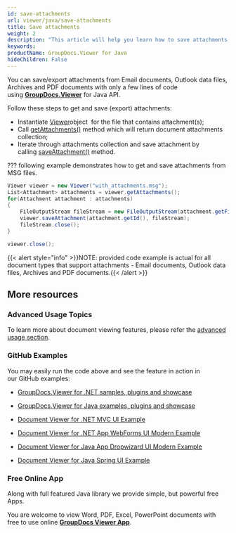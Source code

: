 ```yaml
---
id: save-attachments
url: viewer/java/save-attachments
title: Save attachments
weight: 2
description: "This article will help you learn how to save attachments from PDF document, Outlook data file or email with file viewer by GroupDocs."
keywords: 
productName: GroupDocs.Viewer for Java
hideChildren: False
---
```

You can save/export attachments from Email documents, Outlook data files, Archives and PDF documents with only a few lines of code using [**GroupDocs.Viewer**](https://products.groupdocs.com/viewer/java) for Java API.

Follow these steps to get and save (export) attachments:

*   Instantiate [Viewer](https://apireference.groupdocs.com/java/viewer/com.groupdocs.viewer/Viewer)object  for the file that contains attachment(s);
*   Call [getAttachments()](https://apireference.groupdocs.com/java/viewer/com.groupdocs.viewer/Viewer#getAttachments()) method which will return document attachments collection;
*   Iterate through attachments collection and save attachment by calling [saveAttachment()](https://apireference.groupdocs.com/java/viewer/com.groupdocs.viewer/Viewer#saveAttachment(java.lang.String,%20java.io.OutputStream)) method.

??? following example demonstrates how to get and save attachments from MSG files.

```csharp
Viewer viewer = new Viewer("with_attachments.msg");
List<Attachment> attachments = viewer.getAttachments();
for(Attachment attachment : attachments)
{
    FileOutputStream fileStream = new FileOutputStream(attachment.getFileName());
    viewer.saveAttachment(attachment.getId(), fileStream);
    fileStream.close();
}     

viewer.close();


```

{{< alert style="info" >}}NOTE: provided code example is actual for all document types that support attachments - Email documents, Outlook data files, Archives and PDF documents.{{< /alert >}}

## More resources

### Advanced Usage Topics

To learn more about document viewing features, please refer the [advanced usage section](Advanced%2Busage.html).

### GitHub Examples

You may easily run the code above and see the feature in action in our GitHub examples:

*   [GroupDocs.Viewer for .NET samples, plugins and showcase](https://github.com/groupdocs-viewer/GroupDocs.Viewer-for-.NET)
    
*   [GroupDocs.Viewer for Java examples, plugins and showcase](https://github.com/groupdocs-viewer/GroupDocs.Viewer-for-Java)
    
*   [Document Viewer for .NET MVC UI Example](https://github.com/groupdocs-viewer/GroupDocs.Viewer-for-.NET-MVC) 
    
*   [Document Viewer for .NET App WebForms UI Modern Example](https://github.com/groupdocs-viewer/GroupDocs.Viewer-for-.NET-WebForms)
    
*   [Document Viewer for Java App Dropwizard UI Modern Example](https://github.com/groupdocs-viewer/GroupDocs.Viewer-for-Java-Dropwizard)
    
*   [Document Viewer for Java Spring UI Example](https://github.com/groupdocs-viewer/GroupDocs.Viewer-for-Java-Spring)
    

### Free Online App

Along with full featured Java library we provide simple, but powerful free Apps.

You are welcome to view Word, PDF, Excel, PowerPoint documents with free to use online **[GroupDocs Viewer App](https://products.groupdocs.app/viewer)**.
